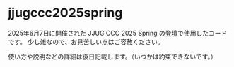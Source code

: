 # jjugccc2025spring
2025年6月7日に開催された JJUG CCC 2025 Spring の登壇で使用したコードです。
少し雑なので、お見苦しい点はご容赦ください。

使い方や説明などの詳細は後日記載します。（いつかは約束できないです。）
